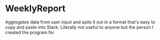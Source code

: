 # WeeklyReport
Aggregates data from user input and spits it out in a format that's easy to copy and paste into Slack. Literally not useful to anyone but the person I created the program for
